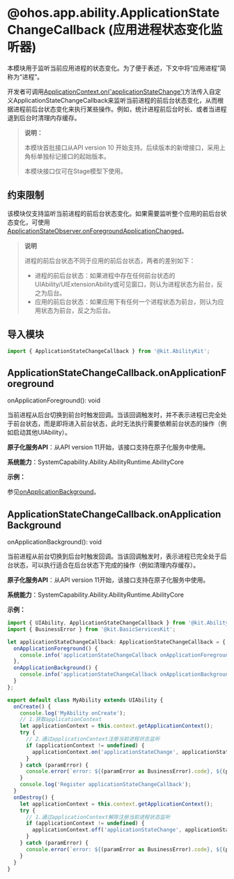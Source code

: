 # @ohos.app.ability.ApplicationStateChangeCallback (应用进程状态变化监听器)
<!--Kit: Ability Kit-->
<!--Subsystem: Ability-->
<!--Owner: @SKY2001-->
<!--SE: @yzkp-->
<!--TSE: @lixueqing513-->

本模块用于监听当前应用进程的状态变化。为了便于表述，下文中将“应用进程”简称为“进程”。

开发者可调用[ApplicationContext.on('applicationStateChange')](js-apis-inner-application-applicationContext.md#applicationcontextonapplicationstatechange10)方法传入自定义ApplicationStateChangeCallback来监听当前进程的前后台状态变化，从而根据进程前后台状态变化来执行某些操作。例如，统计进程前后台时长、或者当进程退到后台时清理内存缓存。

> **说明：**
>
> 本模块首批接口从API version 10 开始支持。后续版本的新增接口，采用上角标单独标记接口的起始版本。
>
> 本模块接口仅可在Stage模型下使用。

## 约束限制

该模块仅支持监听当前进程的前后台状态变化。如果需要监听整个应用的前后台状态变化，可使用[ApplicationStateObserver.onForegroundApplicationChanged](js-apis-inner-application-applicationStateObserver.md#applicationstateobserveronforegroundapplicationchanged)。

>**说明**
>
> 进程的前后台状态不同于应用的前后台状态，两者的差别如下：
>- 进程的前后台状态：如果进程中存在任何前台状态的UIAbility/UIExtensionAbility或可见窗口，则认为进程状态为前台，反之为后台。
>- 应用的前后台状态：如果应用下有任何一个进程状态为前台，则认为应用状态为前台，反之为后台。

## 导入模块

```ts
import { ApplicationStateChangeCallback } from '@kit.AbilityKit';
```

## ApplicationStateChangeCallback.onApplicationForeground

onApplicationForeground(): void

当前进程从后台切换到前台时触发回调。当该回调触发时，并不表示进程已完全处于前台状态，而是即将进入前台状态，此时无法执行需要依赖前台状态的操作（例如启动其他UIAbility）。

**原子化服务API**：从API version 11开始，该接口支持在原子化服务中使用。

**系统能力**：SystemCapability.Ability.AbilityRuntime.AbilityCore

**示例：**

参见[onApplicationBackground](#applicationstatechangecallbackonapplicationbackground)。

## ApplicationStateChangeCallback.onApplicationBackground

onApplicationBackground(): void

当前进程从前台切换到后台时触发回调。当该回调触发时，表示进程已完全处于后台状态，可以执行适合在后台状态下完成的操作（例如清理内存缓存）。

**原子化服务API**：从API version 11开始，该接口支持在原子化服务中使用。

**系统能力**：SystemCapability.Ability.AbilityRuntime.AbilityCore

**示例：**

```ts
import { UIAbility, ApplicationStateChangeCallback } from '@kit.AbilityKit';
import { BusinessError } from '@kit.BasicServicesKit';

let applicationStateChangeCallback: ApplicationStateChangeCallback = {
  onApplicationForeground() {
    console.info('applicationStateChangeCallback onApplicationForeground');
  },
  onApplicationBackground() {
    console.info('applicationStateChangeCallback onApplicationBackground');
  }
};

export default class MyAbility extends UIAbility {
  onCreate() {
    console.log('MyAbility onCreate');
    // 1.获取applicationContext
    let applicationContext = this.context.getApplicationContext();
    try {
      // 2.通过applicationContext注册当前进程状态监听
      if (applicationContext != undefined) {
        applicationContext.on('applicationStateChange', applicationStateChangeCallback);
      }
    } catch (paramError) {
      console.error(`error: ${(paramError as BusinessError).code}, ${(paramError as BusinessError).message}`);
    }
    console.log('Register applicationStateChangeCallback');
  }
  onDestroy() {
    let applicationContext = this.context.getApplicationContext();
    try {
      // 1.通过applicationContext解除注册当前进程状态监听
      if (applicationContext != undefined) {
        applicationContext.off('applicationStateChange', applicationStateChangeCallback);
      } 
    } catch (paramError) {
      console.error(`error: ${(paramError as BusinessError).code}, ${(paramError as BusinessError).message}`);
    }
  }
}
```
